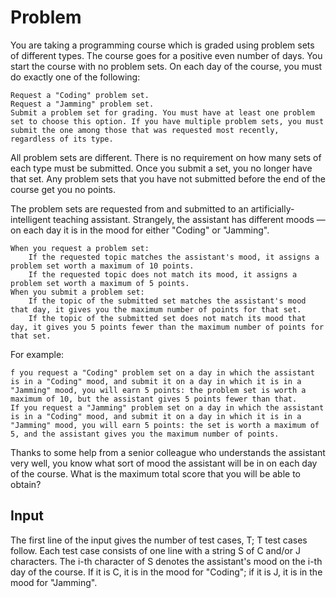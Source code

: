 # Problem

You are taking a programming course which is graded using problem sets of different types. The course goes for a positive even number of days. You start the course with no problem sets. On each day of the course, you must do exactly one of the following:

    Request a "Coding" problem set.
    Request a "Jamming" problem set.
    Submit a problem set for grading. You must have at least one problem set to choose this option. If you have multiple problem sets, you must submit the one among those that was requested most recently, regardless of its type.

All problem sets are different. There is no requirement on how many sets of each type must be submitted. Once you submit a set, you no longer have that set. Any problem sets that you have not submitted before the end of the course get you no points.

The problem sets are requested from and submitted to an artificially-intelligent teaching assistant. Strangely, the assistant has different moods — on each day it is in the mood for either "Coding" or "Jamming".

    When you request a problem set:
        If the requested topic matches the assistant's mood, it assigns a problem set worth a maximum of 10 points.
        If the requested topic does not match its mood, it assigns a problem set worth a maximum of 5 points.
    When you submit a problem set:
        If the topic of the submitted set matches the assistant's mood that day, it gives you the maximum number of points for that set.
        If the topic of the submitted set does not match its mood that day, it gives you 5 points fewer than the maximum number of points for that set.

For example:

    f you request a "Coding" problem set on a day in which the assistant is in a "Coding" mood, and submit it on a day in which it is in a "Jamming" mood, you will earn 5 points: the problem set is worth a maximum of 10, but the assistant gives 5 points fewer than that.
    If you request a "Jamming" problem set on a day in which the assistant is in a "Coding" mood, and submit it on a day in which it is in a "Jamming" mood, you will earn 5 points: the set is worth a maximum of 5, and the assistant gives you the maximum number of points.

Thanks to some help from a senior colleague who understands the assistant very well, you know what sort of mood the assistant will be in on each day of the course. What is the maximum total score that you will be able to obtain?

## Input

The first line of the input gives the number of test cases, T; T test cases follow. Each test case consists of one line with a string S of C and/or J characters. The i-th character of S denotes the assistant's mood on the i-th day of the course. If it is C, it is in the mood for "Coding"; if it is J, it is in the mood for "Jamming".
